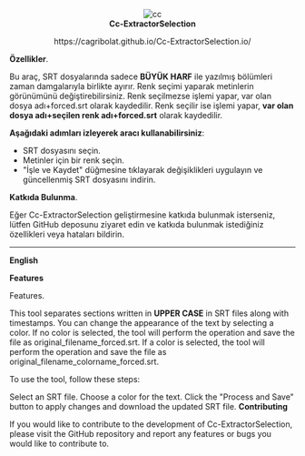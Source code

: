 <p align="center">
  <img src="https://raw.githubusercontent.com/cagribolat/Cc-ExtractorSelection.io/main/white%2Byellow.png" alt="cc" />
  <br>
  <strong>Cc-ExtractorSelection</strong>
  <br>
  <p align="center">
  https://cagribolat.github.io/Cc-ExtractorSelection.io/ <br>







<b>**Özellikler**</b>.</p>

Bu araç, SRT dosyalarında sadece **BÜYÜK HARF** ile yazılmış bölümleri zaman damgalarıyla birlikte ayırır.
Renk seçimi yaparak metinlerin görünümünü değiştirebilirsiniz.
Renk seçilmezse işlemi yapar, var olan dosya adı+forced.srt olarak kaydedilir.
Renk seçilir ise işlemi yapar, **var olan dosya adı+seçilen renk adı+forced.srt** olarak kaydedilir.

 **Aşağıdaki adımları izleyerek aracı kullanabilirsiniz**:

- SRT dosyasını seçin.
- Metinler için bir renk seçin.
- "İşle ve Kaydet" düğmesine tıklayarak değişiklikleri uygulayın ve güncellenmiş SRT dosyasını indirin.

<b>**Katkıda Bulunma**</b>.</p>

Eğer Cc-ExtractorSelection geliştirmesine katkıda bulunmak isterseniz, lütfen GitHub deposunu ziyaret edin ve katkıda bulunmak istediğiniz özellikleri veya hataları bildirin.



________________________________________________________________________________________________________________________________________________________________________________________________________

<b>English</b></p>
<b>**Features**</b></p>

Features.

This tool separates sections written in **UPPER CASE** in SRT files along with timestamps. You can change the appearance of the text by selecting a color. 
If no color is selected, the tool will perform the operation and save the file as original_filename_forced.srt.
If a color is selected, the tool will perform the operation and save the file as original_filename_colorname_forced.srt.

To use the tool, follow these steps:

Select an SRT file.
Choose a color for the text.
Click the "Process and Save" button to apply changes and download the updated SRT file.
<b>Contributing</b></p>
If you would like to contribute to the development of Cc-ExtractorSelection, please visit the GitHub repository and report any features or bugs you would like to contribute to.


